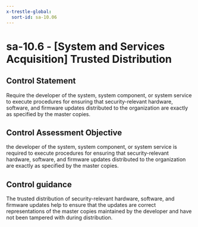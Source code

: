 ```yaml
---
x-trestle-global:
  sort-id: sa-10.06
---
```


# sa-10.6 - \[System and Services Acquisition\] Trusted Distribution

## Control Statement

Require the developer of the system, system component, or system service to execute procedures for ensuring that security-relevant hardware, software, and firmware updates distributed to the organization are exactly as specified by the master copies.

## Control Assessment Objective

the developer of the system, system component, or system service is required to execute procedures for ensuring that security-relevant hardware, software, and firmware updates distributed to the organization are exactly as specified by the master copies.

## Control guidance

The trusted distribution of security-relevant hardware, software, and firmware updates help to ensure that the updates are correct representations of the master copies maintained by the developer and have not been tampered with during distribution.

